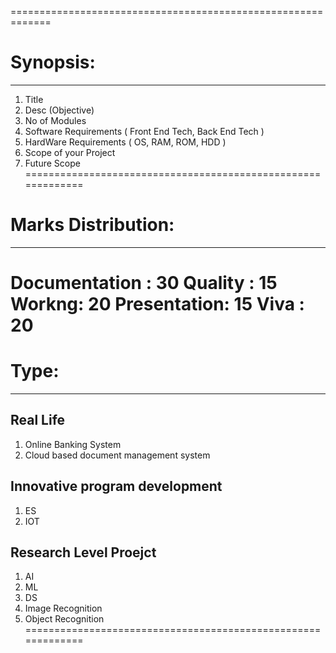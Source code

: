 
=============================================================
# Synopsis: 
-------------------------------------------------------------
1. Title
2. Desc (Objective)
3. No of Modules
4. Software Requirements ( Front End Tech, Back End Tech )
5. HardWare Requirements ( OS, RAM, ROM, HDD )
6. Scope of your Project
7. Future Scope
=============================================================
# Marks Distribution:
-------------------------------------------------------------
Documentation : 30
Quality : 15
Workng: 20
Presentation: 15
Viva : 20
=============================================================
# Type: 
-------------------------------------------------------------
## Real Life
1. Online Banking System
2. Cloud based document management system

## Innovative program development
1. ES
2. IOT

## Research Level Proejct
1. AI
2. ML
3. DS
4. Image Recognition
5. Object Recognition
=============================================================
